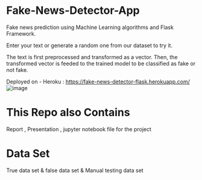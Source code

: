 # Fake-News-Detector-App 

Fake news prediction using Machine Learning algorithms and Flask Framework.

Enter your text or generate a random one from our dataset to try it.

The text is first preprocessed and transformed as a vector. Then, the transformed vector is feeded to the trained model to be classified as fake or not fake.

Deployed on - Heroku : https://fake-news-detector-flask.herokuapp.com/
![image](https://user-images.githubusercontent.com/106377008/195138231-a7f8d3b1-9d8e-42d6-b513-112260a3b24a.png)

# This Repo also Contains
 Report , Presentation , jupyter notebook file for the project
# Data Set
True data set & false data set & Manual testing data set

